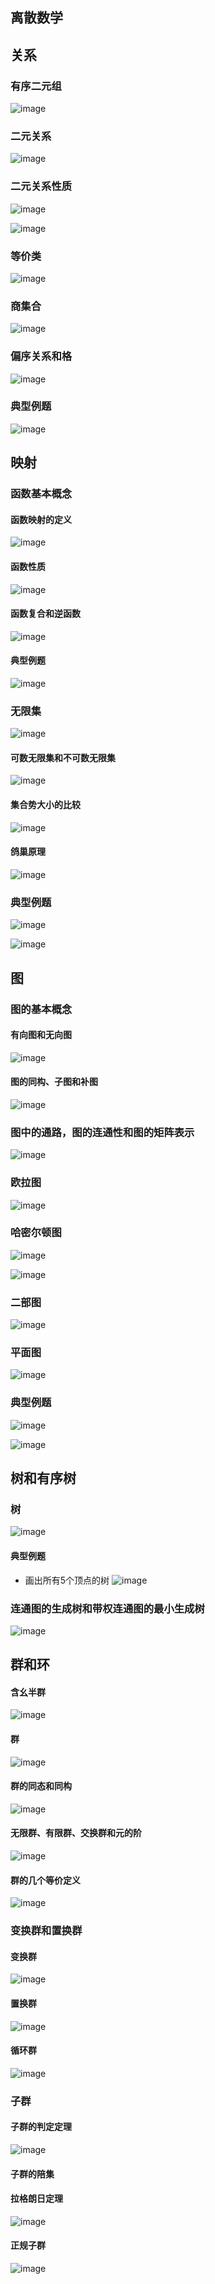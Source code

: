 ## 离散数学## 关系### 有序二元组![image](https://github.com/YC-L/Postgraduate-examination/blob/Discrete-mathematics/imgs/Ordered-binary.png)### 二元关系![image](https://github.com/YC-L/Postgraduate-examination/blob/Discrete-mathematics/imgs/Binary-relationship.png)### 二元关系性质![image](https://github.com/YC-L/Postgraduate-examination/blob/Discrete-mathematics/imgs/Binary-relationship-nature.png)![image](https://github.com/YC-L/Postgraduate-examination/blob/Discrete-mathematics/imgs/Binary-relationship-nature-1.png)### 等价类![image](https://github.com/YC-L/Postgraduate-examination/blob/Discrete-mathematics/imgs/Equivalence-class.png)### 商集合![image](https://github.com/YC-L/Postgraduate-examination/blob/Discrete-mathematics/imgs/Quotient-collection.png)### 偏序关系和格![image](https://github.com/YC-L/Postgraduate-examination/blob/Discrete-mathematics/imgs/Partial-order.png)### 典型例题![image](https://github.com/YC-L/Postgraduate-examination/blob/Discrete-mathematics/imgs/Examples-of-binary-relations.png)## 映射### 函数基本概念#### 函数映射的定义![image](https://github.com/YC-L/Postgraduate-examination/blob/Discrete-mathematics/imgs/Function-mapping-definition.png)#### 函数性质![image](https://github.com/YC-L/Postgraduate-examination/blob/Discrete-mathematics/imgs/Functional-properties.png)#### 函数复合和逆函数![image](https://github.com/YC-L/Postgraduate-examination/blob/Discrete-mathematics/imgs/Function-composition&inverse.png)#### 典型例题![image](https://github.com/YC-L/Postgraduate-examination/blob/Discrete-mathematics/imgs/Function-composition&inverse-ins.png)### 无限集![image](https://github.com/YC-L/Postgraduate-examination/blob/Discrete-mathematics/imgs/Infinite-set.png)#### 可数无限集和不可数无限集![image](https://github.com/YC-L/Postgraduate-examination/blob/Discrete-mathematics/imgs/Countless-infinite-set.png)#### 集合势大小的比较![image](https://github.com/YC-L/Postgraduate-examination/blob/Discrete-mathematics/imgs/Comparison-of-Set-Potential-Sizes.png)#### 鸽巢原理![image](https://github.com/YC-L/Postgraduate-examination/blob/Discrete-mathematics/imgs/Pigeon-Nest-Principle.png)### 典型例题![image](https://github.com/YC-L/Postgraduate-examination/blob/Discrete-mathematics/imgs/Function-instance.png)![image](https://github.com/YC-L/Postgraduate-examination/blob/Discrete-mathematics/imgs/Function-instance-1.png)## 图### 图的基本概念#### 有向图和无向图![image](https://github.com/YC-L/Postgraduate-examination/blob/Discrete-mathematics/imgs/Complete-graph.png)#### 图的同构、子图和补图![image](https://github.com/YC-L/Postgraduate-examination/blob/Discrete-mathematics/imgs/Graph.png)### 图中的通路，图的连通性和图的矩阵表示![image](https://github.com/YC-L/Postgraduate-examination/blob/Discrete-mathematics/imgs/Weighted-graph.png)### 欧拉图![image](https://github.com/YC-L/Postgraduate-examination/blob/Discrete-mathematics/imgs/Eulerto.png)### 哈密尔顿图![image](https://github.com/YC-L/Postgraduate-examination/blob/Discrete-mathematics/imgs/Hamilton-diagram.png)![image](https://github.com/YC-L/Postgraduate-examination/blob/Discrete-mathematics/imgs/Hamilton-diagram-1.png)### 二部图![image](https://github.com/YC-L/Postgraduate-examination/blob/Discrete-mathematics/imgs/Bipartite-graph.png)### 平面图![image](https://github.com/YC-L/Postgraduate-examination/blob/Discrete-mathematics/imgs/Floor-plan.png)### 典型例题![image](https://github.com/YC-L/Postgraduate-examination/blob/Discrete-mathematics/imgs/Graph-instance.png)![image](https://github.com/YC-L/Postgraduate-examination/blob/Discrete-mathematics/imgs/Graph-instance-1.png)## 树和有序树### 树![image](https://github.com/YC-L/Postgraduate-examination/blob/Discrete-mathematics/imgs/Tree.png)#### 典型例题- 画出所有5个顶点的树![image](https://github.com/YC-L/Postgraduate-examination/blob/Discrete-mathematics/imgs/Tree-instance.png)### 连通图的生成树和带权连通图的最小生成树![image](https://github.com/YC-L/Postgraduate-examination/blob/Discrete-mathematics/imgs/Tree-1.png)## 群和环#### 含幺半群![image](https://github.com/YC-L/Postgraduate-examination/blob/Discrete-mathematics/imgs/Haplogroup.png)#### 群![image](https://github.com/YC-L/Postgraduate-examination/blob/Discrete-mathematics/imgs/Group.png)#### 群的同态和同构![image](https://github.com/YC-L/Postgraduate-examination/blob/Discrete-mathematics/imgs/Homomorphism&homomorphism-of-groups.png)#### 无限群、有限群、交换群和元的阶![image](https://github.com/YC-L/Postgraduate-examination/blob/Discrete-mathematics/imgs/Multi-population.png)#### 群的几个等价定义![image](https://github.com/YC-L/Postgraduate-examination/blob/Discrete-mathematics/imgs/Several-equivalent-definitions-of-groups.png)### 变换群和置换群#### 变换群![image](https://github.com/YC-L/Postgraduate-examination/blob/Discrete-mathematics/imgs/Transform-group.png)#### 置换群![image](https://github.com/YC-L/Postgraduate-examination/blob/Discrete-mathematics/imgs/Permutation-group.png)#### 循环群![image](https://github.com/YC-L/Postgraduate-examination/blob/Discrete-mathematics/imgs/Cyclic-group.png)### 子群#### 子群的判定定理![image](https://github.com/YC-L/Postgraduate-examination/blob/Discrete-mathematics/imgs/Subgroup-decision-theorem.png)#### 子群的陪集#### 拉格朗日定理![image](https://github.com/YC-L/Postgraduate-examination/blob/Discrete-mathematics/imgs/Lagrangian-Theorem.png)#### 正规子群![image](https://github.com/YC-L/Postgraduate-examination/blob/Discrete-mathematics/imgs/Normal-subgroup.png)